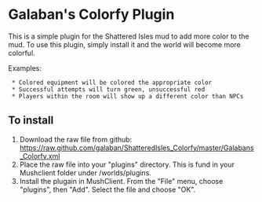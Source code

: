 # Galaban's Colorfy Plugin
This is a simple plugin for the Shattered Isles mud to add more color to the mud.  To use this plugin, simply install it and the world will become more colorful.

Examples:

     * Colored equipment will be colored the appropriate color
     * Successful attempts will turn green, unsuccessful red
     * Players within the room will show up a different color than NPCs

## To install
1. Download the raw file from github:
https://raw.github.com/galaban/ShatteredIsles_Colorfy/master/Galabans_Colorfy.xml
2. Place the raw file into your "plugins" directory.  This is fund in your Mushclient folder under /worlds/plugins.
3. Install the plugain in MushClient.  From the "File" menu, choose "plugins", then "Add".  Select the file and choose "OK".
